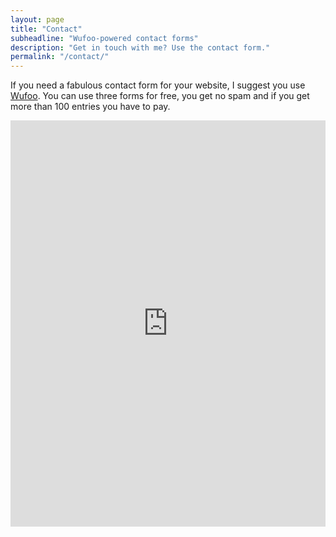 ```yaml
---
layout: page
title: "Contact"
subheadline: "Wufoo-powered contact forms"
description: "Get in touch with me? Use the contact form."
permalink: "/contact/"
---
```

If you need a fabulous contact form for your website, I suggest you use [Wufoo][1]. You can use three forms for free, you get no spam and if you get more than 100 entries you have to pay.

<div class="panel">
<iframe width="100%" height="650" frameborder="0" scrolling="no" src="http://buddhists.wufoo.com/forms/m7x3w7/"></iframe>
</div>



 [1]: http://www.wufoo.com/
